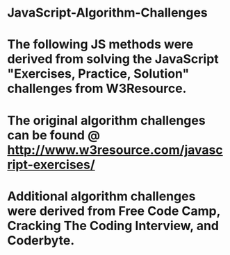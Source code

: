 # JavaScript-Algorithm-Challenges
# The following JS methods were derived from solving the JavaScript "Exercises, Practice, Solution" challenges from W3Resource. 
# The original algorithm challenges can be found @ http://www.w3resource.com/javascript-exercises/
#
# Additional algorithm challenges were derived from Free Code Camp, Cracking The Coding Interview, and Coderbyte. 
